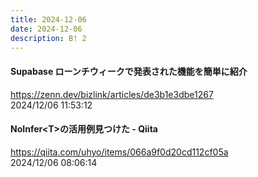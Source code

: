 ```yaml
---
title: 2024-12-06
date: 2024-12-06
description: B! 2
---
```


#### Supabase ローンチウィークで発表された機能を簡単に紹介
https://zenn.dev/bizlink/articles/de3b1e3dbe1267<br>
2024/12/06 11:53:12<br>


#### NoInfer&lt;T&gt;の活用例見つけた - Qiita
https://qiita.com/uhyo/items/066a9f0d20cd112cf05a<br>
2024/12/06 08:06:14<br>


